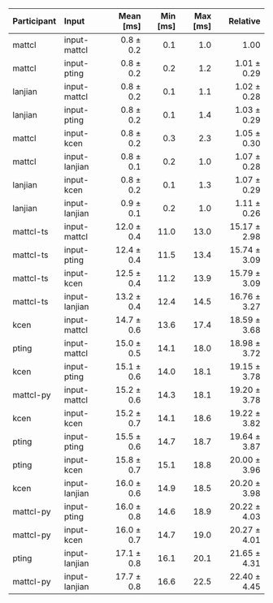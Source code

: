 | Participant | Input | Mean [ms] | Min [ms] | Max [ms] | Relative |
|:---|:---|---:|---:|---:|---:|
| mattcl | input-mattcl | 0.8 ± 0.2 | 0.1 | 1.0 | 1.00 |
| mattcl | input-pting | 0.8 ± 0.2 | 0.2 | 1.2 | 1.01 ± 0.29 |
| lanjian | input-mattcl | 0.8 ± 0.2 | 0.1 | 1.1 | 1.02 ± 0.28 |
| lanjian | input-pting | 0.8 ± 0.2 | 0.1 | 1.4 | 1.03 ± 0.29 |
| mattcl | input-kcen | 0.8 ± 0.2 | 0.3 | 2.3 | 1.05 ± 0.30 |
| mattcl | input-lanjian | 0.8 ± 0.1 | 0.2 | 1.0 | 1.07 ± 0.28 |
| lanjian | input-kcen | 0.8 ± 0.2 | 0.1 | 1.3 | 1.07 ± 0.29 |
| lanjian | input-lanjian | 0.9 ± 0.1 | 0.2 | 1.0 | 1.11 ± 0.26 |
| mattcl-ts | input-mattcl | 12.0 ± 0.4 | 11.0 | 13.0 | 15.17 ± 2.98 |
| mattcl-ts | input-pting | 12.4 ± 0.4 | 11.5 | 13.4 | 15.74 ± 3.09 |
| mattcl-ts | input-kcen | 12.5 ± 0.4 | 11.2 | 13.9 | 15.79 ± 3.09 |
| mattcl-ts | input-lanjian | 13.2 ± 0.4 | 12.4 | 14.5 | 16.76 ± 3.27 |
| kcen | input-mattcl | 14.7 ± 0.6 | 13.6 | 17.4 | 18.59 ± 3.68 |
| pting | input-mattcl | 15.0 ± 0.5 | 14.1 | 18.0 | 18.98 ± 3.72 |
| kcen | input-pting | 15.1 ± 0.6 | 14.0 | 18.1 | 19.15 ± 3.78 |
| mattcl-py | input-mattcl | 15.2 ± 0.6 | 14.3 | 18.1 | 19.20 ± 3.78 |
| kcen | input-kcen | 15.2 ± 0.7 | 14.1 | 18.6 | 19.22 ± 3.82 |
| pting | input-pting | 15.5 ± 0.6 | 14.7 | 18.7 | 19.64 ± 3.87 |
| pting | input-kcen | 15.8 ± 0.7 | 15.1 | 18.8 | 20.00 ± 3.96 |
| kcen | input-lanjian | 16.0 ± 0.6 | 14.9 | 18.5 | 20.20 ± 3.98 |
| mattcl-py | input-pting | 16.0 ± 0.8 | 14.6 | 18.9 | 20.22 ± 4.03 |
| mattcl-py | input-kcen | 16.0 ± 0.7 | 14.7 | 19.0 | 20.27 ± 4.01 |
| pting | input-lanjian | 17.1 ± 0.8 | 16.1 | 20.1 | 21.65 ± 4.31 |
| mattcl-py | input-lanjian | 17.7 ± 0.8 | 16.6 | 22.5 | 22.40 ± 4.45 |
